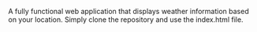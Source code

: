 A fully functional web application that displays weather information based on your location. 
Simply clone the repository and use the index.html file.
